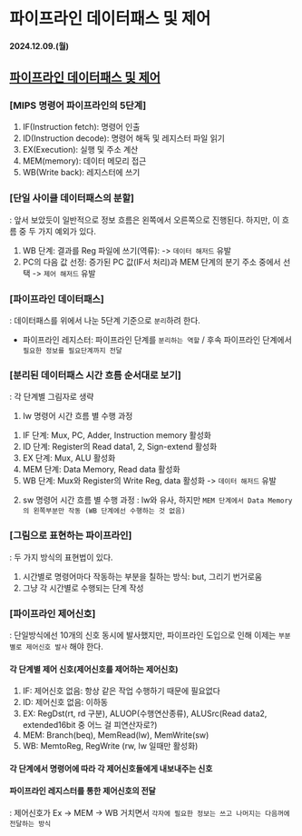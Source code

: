 # 파이프라인 데이터패스 및 제어

#### 2024.12.09.(월)

## [파이프라인 데이터패스 및 제어](https://chayan-memorias.tistory.com/179)

### [MIPS 명령어 파이프라인의 5단계]

1. IF(Instruction fetch): 명령어 인출
2. ID(Instruction decode): 명령어 해독 및 레지스터 파일 읽기
3. EX(Execution): 실행 및 주소 계산
4. MEM(memory): 데이터 메모리 접근
5. WB(Write back): 레지스터에 쓰기

### [단일 사이클 데이터패스의 분할]

: 앞서 보았듯이 일반적으로 정보 흐름은 왼쪽에서 오른쪽으로 진행된다. 하지만, 이 흐름 중 두 가지 예외가 있다.

1. WB 단계: 결과를 Reg 파일에 쓰기(역류): -> `데이터 해저드` 유발
2. PC의 다음 값 선정: 증가된 PC 값(IF서 처리)과 MEM 단계의 분기 주소 중에서 선택 -> `제어 해저드` 유발

### [파이프라인 데이터패스]

: 데이터패스를 위에서 나눈 5단계 기준으로 `분리`하려 한다.

- 파이프라인 레지스터: 파이프라인 단계를 `분리하는 역할` / 후속 파이프라인 단계에서 `필요한 정보를 필요단계까지 전달`

### [분리된 데이터패스 시간 흐름 순서대로 보기]

: 각 단계별 그림자로 생략

1. Iw 명령어 시간 흐름 별 수행 과정

1) IF 단계: Mux, PC, Adder, Instruction memory 활성화
2) ID 단계: Register의 Read data1, 2, Sign-extend 활성화
3) EX 단계: Mux, ALU 활성화
4) MEM 단계: Data Memory, Read data 활성화
5) WB 단계: Mux와 Register의 Write Reg, data 활성화 -> `데이터 해저드` 유발

2. sw 명령어 시간 흐름 별 수행 과정
   : lw와 유사, 하지만 `MEM 단계에서 Data Memory의 왼쪽부분만 작동 (WB 단계에선 수행하는 것 없음)`

### [그림으로 표현하는 파이프라인]

: 두 가지 방식의 표현법이 있다.

1. 시간별로 명령어마다 작동하는 부분을 칠하는 방식: but, 그리기 번거로움
2. 그냥 각 시간별로 수행되는 단계 작성

### [파이프라인 제어신호]

: 단일방식에선 10개의 신호 동시에 발사했지만, 파이프라인 도입으로 인해 이제는 `부분별로 제어신호 발사` 해야 한다.

#### 각 단계별 제어 신호(제어신호를 제어하는 제어신호)

1. IF: 제어신호 없음: 항상 같은 작업 수행하기 때문에 필요없다
2. ID: 제어신호 없음: 이하동
3. EX: RegDst(rt, rd 구분), ALUOP(수행연산종류), ALUSrc(Read data2, extended16bit 중 어느 걸 피연산자로?)
4. MEM: Branch(beq), MemRead(lw), MemWrite(sw)
5. WB: MemtoReg, RegWrite (rw, lw 일때만 활성화)

#### 각 단계에서 명령어에 따라 각 제어신호들에게 내보내주는 신호

#### 파이프라인 레지스터를 통한 제어신호의 전달

: 제어신호가 Ex -> MEM -> WB 거치면서 `각자에 필요한 정보는 쓰고 나머지는 다음꺼에 전달하는 방식`
